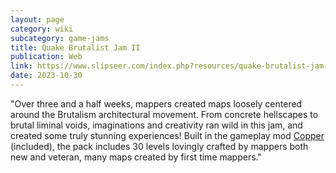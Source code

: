 ```yaml
---
layout: page
category: wiki
subcategory: game-jams
title: Quake Brutalist Jam II
publication: Web
link: https://www.slipseer.com/index.php?resources/quake-brutalist-jam-2.278/
date: 2023-10-30
---
```


"Over three and a half weeks, mappers created maps loosely centered around the Brutalism architectural movement. From concrete hellscapes to brutal liminal voids, imaginations and creativity ran wild in this jam, and created some truly stunning experiences! Built in the gameplay mod [Copper](https://www.slipseer.com/index.php?resources/copper.27/) (included), the pack includes 30 levels lovingly crafted by mappers both new and veteran, many maps created by first time mappers."
